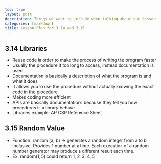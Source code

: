 ```yaml
---
toc: true
layout: post
description: Things we want to include when talking about our lesson
categories: [markdown]
title: Lesson Plan for 3.14 and 3.15
---
```


## 3.14 Libraries

- Reuse code in order to make the process of writing the program faster
- Usually the procedure it too long to access, instead documentation is used
- Documentation is basically a description of what the program is and what it does
- It allows you to use the procedure without actually knowing the exact code in the procedure
- Makes coding more efficient
- APIs are basically documentations because they tell you how procedures in a library behave
- Libraries example: AP CSP Reference Sheet

## 3.15 Random Value

- Function: random (a, b) → generates a random integer from a to b inclusive. Provides 1 number at a time. Each execution of a random number generator may produce a different result each time.
- Ex. random(1, 5) could return 1, 2, 3, 4, 5
